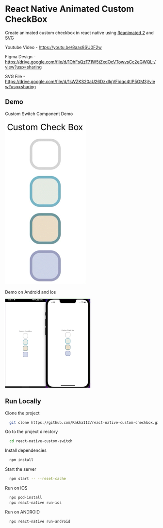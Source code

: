 # React Native Animated Custom CheckBox

Create animated custom checkbox in react native using [Reanimated 2](https://docs.swmansion.com/react-native-reanimated/) and [SVG](https://github.com/react-native-svg/react-native-svg)

Youtube Video - https://youtu.be/8aax8SU0F2w

Figma Design - https://drive.google.com/file/d/1OhFsQzT71W5tZxdOcVTowvsCc2eGWQL-/view?usp=sharing

SVG File - https://drive.google.com/file/d/1sWZKS20aU26DzxllgVFidqc4tIP5OM3j/view?usp=sharing

## Demo

Custom Switch Component Demo

![Demo1](https://github.com/Rakha112/react-native-custom-checkbox/blob/main/Demo1.gif)

Demo on Android and Ios

![Demo2](https://github.com/Rakha112/react-native-custom-checkbox/blob/main/Demo2.gif)

## Run Locally

Clone the project

```bash
  git clone https://github.com/Rakha112/react-native-custom-checkbox.git
```

Go to the project directory

```bash
  cd react-native-custom-switch
```

Install dependencies

```bash
  npm install
```

Start the server

```bash
  npm start -- --reset-cache
```

Run on IOS

```bash
  npx pod-install
  npx react-native run-ios
```

Run on ANDROID

```bash
  npx react-native run-android
```
